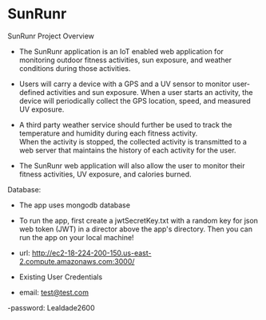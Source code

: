 # SunRunr

SunRunr Project Overview

- The SunRunr application is an IoT enabled web application for monitoring outdoor fitness activities, sun exposure, and weather conditions during those activities.

- Users will carry a device with a GPS and a UV sensor to monitor user-defined activities and sun exposure. When a user starts an activity, the device will periodically collect the GPS location, speed, and measured UV exposure.

- A third party weather service should further be used to track the temperature and humidity during each fitness activity.  
  When the activity is stopped, the collected activity is transmitted to a web server that maintains the history of each activity for the user.
- The SunRunr web application will also allow the user to monitor their fitness activities, UV exposure, and calories burned.

Database:

- The app uses mongodb database

- To run the app, first create a jwtSecretKey.txt with a random key for json web token (JWT) in a director above the app's directory. Then you can run the app on your local machine!

- url: http://ec2-18-224-200-150.us-east-2.compute.amazonaws.com:3000/

- Existing User Credentials

- email: test@test.com

-password: Lealdade2600
